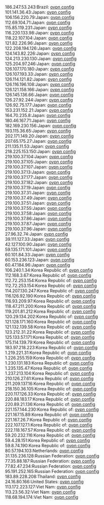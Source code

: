 186.247.53.243:Brazil: [ovpn config](vpn/186_247_53_243.ovpn)  
101.141.36.43:Japan: [ovpn config](vpn/101_141_36_43.ovpn)  
106.156.220.79:Japan: [ovpn config](vpn/106_156_220_79.ovpn)  
112.69.104.71:Japan: [ovpn config](vpn/112_69_104_71.ovpn)  
115.85.119.231:Japan: [ovpn config](vpn/115_85_119_231.ovpn)  
116.220.133.98:Japan: [ovpn config](vpn/116_220_133_98.ovpn)  
118.22.107.104:Japan: [ovpn config](vpn/118_22_107_104.ovpn)  
121.82.226.96:Japan: [ovpn config](vpn/121_82_226_96.ovpn)  
122.208.194.126:Japan: [ovpn config](vpn/122_208_194_126.ovpn)  
124.143.82.226:Japan: [ovpn config](vpn/124_143_82_226.ovpn)  
124.213.230.130:Japan: [ovpn config](vpn/124_213_230_130.ovpn)  
125.204.97.246:Japan: [ovpn config](vpn/125_204_97_246.ovpn)  
126.107.170.180:Japan: [ovpn config](vpn/126_107_170_180.ovpn)  
126.107.193.33:Japan: [ovpn config](vpn/126_107_193_33.ovpn)  
126.114.121.82:Japan: [ovpn config](vpn/126_114_121_82.ovpn)  
126.116.196.108:Japan: [ovpn config](vpn/126_116_196_108.ovpn)  
126.121.158.166:Japan: [ovpn config](vpn/126_121_158_166.ovpn)  
126.145.136.66:Japan: [ovpn config](vpn/126_145_136_66.ovpn)  
126.27.92.244:Japan: [ovpn config](vpn/126_27_92_244.ovpn)  
126.92.75.177:Japan: [ovpn config](vpn/126_92_75_177.ovpn)  
153.231.152.21:Japan: [ovpn config](vpn/153_231_152_21.ovpn)  
164.70.235.8:Japan: [ovpn config](vpn/164_70_235_8.ovpn)  
180.46.167.71:Japan: [ovpn config](vpn/180_46_167_71.ovpn)  
182.169.230.156:Japan: [ovpn config](vpn/182_169_230_156.ovpn)  
193.115.36.65:Japan: [ovpn config](vpn/193_115_36_65.ovpn)  
202.171.149.20:Japan: [ovpn config](vpn/202_171_149_20.ovpn)  
207.65.175.27:Japan: [ovpn config](vpn/207_65_175_27.ovpn)  
211.135.11.53:Japan: [ovpn config](vpn/211_135_11_53.ovpn)  
218.225.153.150:Japan: [ovpn config](vpn/218_225_153_150.ovpn)  
219.100.37.104:Japan: [ovpn config](vpn/219_100_37_104.ovpn)  
219.100.37.105:Japan: [ovpn config](vpn/219_100_37_105.ovpn)  
219.100.37.107:Japan: [ovpn config](vpn/219_100_37_107.ovpn)  
219.100.37.13:Japan: [ovpn config](vpn/219_100_37_13.ovpn)  
219.100.37.177:Japan: [ovpn config](vpn/219_100_37_177.ovpn)  
219.100.37.182:Japan: [ovpn config](vpn/219_100_37_182.ovpn)  
219.100.37.19:Japan: [ovpn config](vpn/219_100_37_19.ovpn)  
219.100.37.31:Japan: [ovpn config](vpn/219_100_37_31.ovpn)  
219.100.37.49:Japan: [ovpn config](vpn/219_100_37_49.ovpn)  
219.100.37.51:Japan: [ovpn config](vpn/219_100_37_51.ovpn)  
219.100.37.55:Japan: [ovpn config](vpn/219_100_37_55.ovpn)  
219.100.37.58:Japan: [ovpn config](vpn/219_100_37_58.ovpn)  
219.100.37.86:Japan: [ovpn config](vpn/219_100_37_86.ovpn)  
219.100.37.87:Japan: [ovpn config](vpn/219_100_37_87.ovpn)  
219.100.37.96:Japan: [ovpn config](vpn/219_100_37_96.ovpn)  
27.96.32.74:Japan: [ovpn config](vpn/27_96_32_74.ovpn)  
39.111.127.33:Japan: [ovpn config](vpn/39_111_127_33.ovpn)  
42.127.100.90:Japan: [ovpn config](vpn/42_127_100_90.ovpn)  
59.135.171.101:Japan: [ovpn config](vpn/59_135_171_101.ovpn)  
60.101.84.33:Japan: [ovpn config](vpn/60_101_84_33.ovpn)  
60.153.236.123:Japan: [ovpn config](vpn/60_153_236_123.ovpn)  
60.47.184.96:Japan: [ovpn config](vpn/60_47_184_96.ovpn)  
106.240.1.34:Korea Republic of: [ovpn config](vpn/106_240_1_34.ovpn)  
112.168.3.67:Korea Republic of: [ovpn config](vpn/112_168_3_67.ovpn)  
112.72.253.154:Korea Republic of: [ovpn config](vpn/112_72_253_154.ovpn)  
112.72.253.154:Korea Republic of: [ovpn config](vpn/112_72_253_154.ovpn)  
114.207.130.247:Korea Republic of: [ovpn config](vpn/114_207_130_247.ovpn)  
116.126.92.190:Korea Republic of: [ovpn config](vpn/116_126_92_190.ovpn)  
116.93.209.97:Korea Republic of: [ovpn config](vpn/116_93_209_97.ovpn)  
118.47.211.200:Korea Republic of: [ovpn config](vpn/118_47_211_200.ovpn)  
119.201.81.212:Korea Republic of: [ovpn config](vpn/119_201_81_212.ovpn)  
120.29.134.202:Korea Republic of: [ovpn config](vpn/120_29_134_202.ovpn)  
121.128.171.160:Korea Republic of: [ovpn config](vpn/121_128_171_160.ovpn)  
121.132.139.58:Korea Republic of: [ovpn config](vpn/121_132_139_58.ovpn)  
123.212.31.22:Korea Republic of: [ovpn config](vpn/123_212_31_22.ovpn)  
125.133.57.171:Korea Republic of: [ovpn config](vpn/125_133_57_171.ovpn)  
175.114.139.79:Korea Republic of: [ovpn config](vpn/175_114_139_79.ovpn)  
183.97.218.223:Korea Republic of: [ovpn config](vpn/183_97_218_223.ovpn)  
1.219.221.31:Korea Republic of: [ovpn config](vpn/1_219_221_31.ovpn)  
1.226.255.159:Korea Republic of: [ovpn config](vpn/1_226_255_159.ovpn)  
1.230.131.183:Korea Republic of: [ovpn config](vpn/1_230_131_183.ovpn)  
1.235.135.47:Korea Republic of: [ovpn config](vpn/1_235_135_47.ovpn)  
1.237.213.104:Korea Republic of: [ovpn config](vpn/1_237_213_104.ovpn)  
210.126.27.61:Korea Republic of: [ovpn config](vpn/210_126_27_61.ovpn)  
211.209.137.16:Korea Republic of: [ovpn config](vpn/211_209_137_16.ovpn)  
218.150.36.105:Korea Republic of: [ovpn config](vpn/218_150_36_105.ovpn)  
220.117.126.33:Korea Republic of: [ovpn config](vpn/220_117_126_33.ovpn)  
220.88.183.17:Korea Republic of: [ovpn config](vpn/220_88_183_17.ovpn)  
220.89.21.136:Korea Republic of: [ovpn config](vpn/220_89_21_136.ovpn)  
221.157.144.230:Korea Republic of: [ovpn config](vpn/221_157_144_230.ovpn)  
221.167.15.89:Korea Republic of: [ovpn config](vpn/221_167_15_89.ovpn)  
221.167.26.7:Korea Republic of: [ovpn config](vpn/221_167_26_7.ovpn)  
222.107.127.1:Korea Republic of: [ovpn config](vpn/222_107_127_1.ovpn)  
222.118.167.57:Korea Republic of: [ovpn config](vpn/222_118_167_57.ovpn)  
59.20.232.116:Korea Republic of: [ovpn config](vpn/59_20_232_116.ovpn)  
59.4.28.151:Korea Republic of: [ovpn config](vpn/59_4_28_151.ovpn)  
59.8.74.190:Korea Republic of: [ovpn config](vpn/59_8_74_190.ovpn)  
80.57.194.103:Netherlands: [ovpn config](vpn/80_57_194_103.ovpn)  
31.135.236.128:Russian Federation: [ovpn config](vpn/31_135_236_128.ovpn)  
77.35.88.187:Russian Federation: [ovpn config](vpn/77_35_88_187.ovpn)  
77.82.47.234:Russian Federation: [ovpn config](vpn/77_82_47_234.ovpn)  
95.191.252.165:Russian Federation: [ovpn config](vpn/95_191_252_165.ovpn)  
183.89.228.208:Thailand: [ovpn config](vpn/183_89_228_208.ovpn)  
24.16.80.166:United States: [ovpn config](vpn/24_16_80_166.ovpn)  
113.172.223.127:Viet Nam: [ovpn config](vpn/113_172_223_127.ovpn)  
113.23.56.32:Viet Nam: [ovpn config](vpn/113_23_56_32.ovpn)  
118.68.194.174:Viet Nam: [ovpn config](vpn/118_68_194_174.ovpn)  
